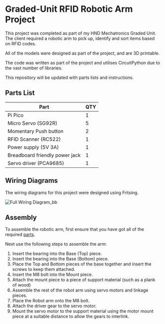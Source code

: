 # Graded-Unit RFID Robotic Arm Project

This project was completed as part of my HND Mechatronics Graded Unit.  The client required a robotic arm to pick up, identify and sort items based on RFID codes.

All of the models were designed as part of the project, and are 3D printable.

The code was written as part of the project and utilises CircuitPython due to the vast number of libraries.

This repository will be updated with parts lists and instructions.

## Parts List
| Part | QTY |
|------|-----|
| Pi Pico | 1 |
| Micro Servo (SG92R) | 5 |
| Momentary Push button | 2 |
| RFID Scanner (RC522) | 1 |
| Power supply (5V 3A) | 1 |
| Breadboard friendly power jack | 1 |
| Servo driver (PCA9685) | 1 |

## Wiring Diagrams
The wiring diagrams for this project were designed using Fritsing.

![Full Wiring Diagram_bb](https://user-images.githubusercontent.com/55364420/171039927-9715cc31-7c0a-4324-ab6b-2bb0fb3534cc.jpg)


## Assembly
To assemble the robotic arm, first ensure that you have got all of the required [parts](#Parts-List).

Next use the following steps to assemble the arm:
1. Insert the bearing into the Base (Top) piece. 
2. Insert the bearing into the Base (Bottom) piece.
3. Place the Top and Bottom pieces of the base together and insert the screws to keep them attached.
4. Insert the M8 bolt into the Mount piece.
5. Attach the mount piece to a piece of support material (such as a plank of wood)
6. Assemble the rest of the robot arm using servo motors and linkage pieces.
7. Place the Robot arm onto the M8 bolt.
8. Attach the driver gear to the servo motor.
9. Mount the servo motor to the support material using the motor mount piece at a suitable distance to allow the gears to interlink.
